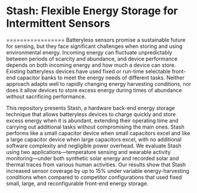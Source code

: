 # Stash: Flexible Energy Storage for Intermittent Sensors
=================
Batteryless sensors promise a sustainable future for sensing, but they face significant challenges when storing and using
environmental energy. Incoming energy can fluctuate unpredictably between periods of scarcity and abundance, and device
performance depends on both incoming energy and how much a device can store. Existing batteryless devices have used fixed
or run-time selectable front-end capacitor banks to meet the energy needs of different tasks. Neither approach adapts well to
rapidly changing energy harvesting conditions, nor does it allow devices to store excess energy during times of abundance
without sacrificing performance.

This repository presents Stash, a hardware back-end energy storage technique that allows batteryless devices to charge quickly
and store excess energy when it is abundant, extending their operating time and carrying out additional tasks without
compromising the main ones. Stash performs like a small capacitor device when small capacitors excel and like a large
capacitor device when large capacitors excel, with no additional software complexity and negligible power overhead. We
evaluate Stash using two applications—temperature sensing and wearable activity monitoring—under both synthetic solar
energy and recorded solar and thermal traces from various human activities. Our results show that Stash increased sensor
coverage by up to 15% under variable energy-harvesting conditions when compared to competitor configurations that used
fixed small, large, and reconfigurable front-end energy storage.

